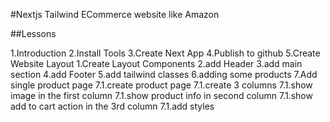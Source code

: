 #Nextjs Tailwind ECommerce website like Amazon

##Lessons

1.Introduction
2.Install Tools
3.Create Next App
4.Publish to github
5.Create Website Layout
1.Create Layout Components
2.add Header
3.add main section
4.add Footer
5.add tailwind classes
6.adding some products
7.Add single product page
7.1.create product page
7.1.create 3 columns
7.1.show image in the first column
7.1.show product info in second column
7.1.show add to cart action in the 3rd column
7.1.add styles
